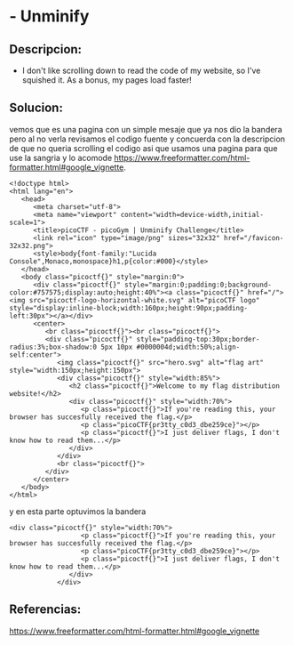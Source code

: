 #  - Unminify

## Descripcion:
* I don't like scrolling down to read the code of my website, so I've squished it. As a bonus, my pages load faster!

## Solucion:
vemos que es una pagina con un simple mesaje que ya nos dio la bandera pero al no verla revisamos el codigo fuente y concuerda con la descripcion de que no queria scrolling el codigo asi que usamos una pagina para que use la sangria y lo acomode https://www.freeformatter.com/html-formatter.html#google_vignette.
```
<!doctype html>
<html lang="en">
   <head>
      <meta charset="utf-8">
      <meta name="viewport" content="width=device-width,initial-scale=1">
      <title>picoCTF - picoGym | Unminify Challenge</title>
      <link rel="icon" type="image/png" sizes="32x32" href="/favicon-32x32.png">
      <style>body{font-family:"Lucida Console",Monaco,monospace}h1,p{color:#000}</style>
   </head>
   <body class="picoctf{}" style="margin:0">
      <div class="picoctf{}" style="margin:0;padding:0;background-color:#757575;display:auto;height:40%"><a class="picoctf{}" href="/"><img src="picoctf-logo-horizontal-white.svg" alt="picoCTF logo" style="display:inline-block;width:160px;height:90px;padding-left:30px"></a></div>
      <center>
         <br class="picoctf{}"><br class="picoctf{}">
         <div class="picoctf{}" style="padding-top:30px;border-radius:3%;box-shadow:0 5px 10px #0000004d;width:50%;align-self:center">
            <img class="picoctf{}" src="hero.svg" alt="flag art" style="width:150px;height:150px">
            <div class="picoctf{}" style="width:85%">
               <h2 class="picoctf{}">Welcome to my flag distribution website!</h2>
               <div class="picoctf{}" style="width:70%">
                  <p class="picoctf{}">If you're reading this, your browser has succesfully received the flag.</p>
                  <p class="picoCTF{pr3tty_c0d3_dbe259ce}"></p>
                  <p class="picoctf{}">I just deliver flags, I don't know how to read them...</p>
               </div>
            </div>
            <br class="picoctf{}">
         </div>
      </center>
   </body>
</html>
```
y en esta parte optuvimos la bandera
```
<div class="picoctf{}" style="width:70%">
                  <p class="picoctf{}">If you're reading this, your browser has succesfully received the flag.</p>
                  <p class="picoCTF{pr3tty_c0d3_dbe259ce}"></p>
                  <p class="picoctf{}">I just deliver flags, I don't know how to read them...</p>
               </div>
            </div>
```
## Referencias:
https://www.freeformatter.com/html-formatter.html#google_vignette
